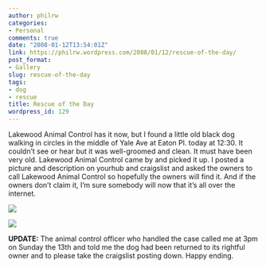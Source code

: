 ```yaml
---
author: philrw
categories:
- Personal
comments: true
date: "2008-01-12T13:54:01Z"
link: https://philrw.wordpress.com/2008/01/12/rescue-of-the-day/
post_format:
- Gallery
slug: rescue-of-the-day
tags:
- dog
- rescue
title: Rescue of the Day
wordpress_id: 129
---
```


Lakewood Animal Control has it now, but I found a little old black dog walking in circles in the middle of Yale Ave at Eaton Pl. today at 12:30. It couldn’t see or hear but it was well-groomed and clean. It must have been very old. Lakewood Animal Control came by and picked it up. I posted a picture and description on yourhub and craigslist and asked the owners to call Lakewood Animal Control so hopefully the owners will find it. And if the owners don’t claim it, I’m sure somebody will now that it’s all over the internet.

[![](/images/IMG_0523-300x200.jpg)](/images/img_0523.jpg)

[![](/images/IMG_0521-300x200.jpg)](/images/img_0521.jpg)

**UPDATE:** The animal control officer who handled the case called me at 3pm on Sunday the 13th and told me the dog had been returned to its rightful owner and to please take the craigslist posting down. Happy ending.
